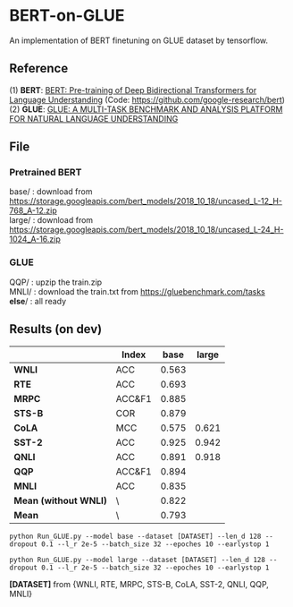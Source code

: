 # BERT-on-GLUE
An implementation of BERT finetuning on GLUE dataset by tensorflow.

## Reference
(1) **BERT**: [BERT: Pre-training of Deep Bidirectional Transformers for Language Understanding](https://arxiv.org/pdf/1810.04805.pdf) (Code: https://github.com/google-research/bert)   
(2) **GLUE**: [GLUE: A MULTI-TASK BENCHMARK AND ANALYSIS PLATFORM FOR NATURAL LANGUAGE UNDERSTANDING](https://arxiv.org/pdf/1804.07461v2.pdf)

## File
### Pretrained BERT
base/  : download from https://storage.googleapis.com/bert_models/2018_10_18/uncased_L-12_H-768_A-12.zip  
large/ : download from https://storage.googleapis.com/bert_models/2018_10_18/uncased_L-24_H-1024_A-16.zip  
### GLUE
QQP/ : upzip the train.zip  
MNLI/ : download the train.txt from https://gluebenchmark.com/tasks  
**else**/ : all ready

## Results (on dev) 
|           | **Index** | **base** |**large**|
|     --    |   --   |    --   |    --    | 
| **WNLI**  |   ACC  | 0.563 | |
| **RTE**   |   ACC  | 0.693 | |
| **MRPC**  | ACC&F1 | 0.885 | |
| **STS-B** |   COR  | 0.879 | |
| **CoLA**  |   MCC  | 0.575 | 0.621 |
| **SST-2** |   ACC  | 0.925 | 0.942 |
| **QNLI**  |   ACC  | 0.891 | 0.918 |
| **QQP**   | ACC&F1 | 0.894 | |
| **MNLI**  |   ACC  | 0.835 | |
| **Mean (without WNLI)**  | \ | 0.822 | |
| **Mean**  | \ | 0.793 | |

```
python Run_GLUE.py --model base --dataset [DATASET] --len_d 128 --dropout 0.1 --l_r 2e-5 --batch_size 32 --epoches 10 --earlystop 1
```
```
python Run_GLUE.py --model large --dataset [DATASET] --len_d 128 --dropout 0.1 --l_r 2e-5 --batch_size 32 --epoches 10 --earlystop 1
```
**[DATASET]** from {WNLI, RTE, MRPC, STS-B, CoLA, SST-2, QNLI, QQP, MNLI}

